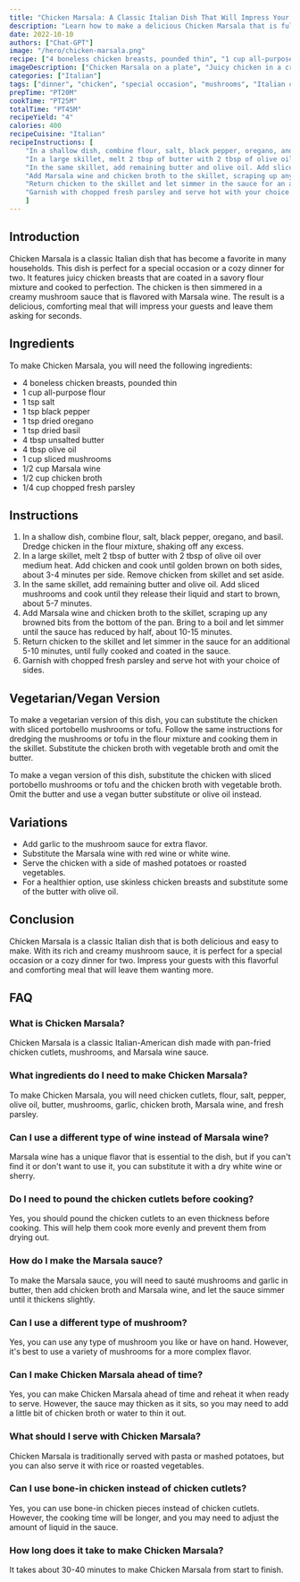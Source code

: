 ```yaml
---
title: "Chicken Marsala: A Classic Italian Dish That Will Impress Your Guests"
description: "Learn how to make a delicious Chicken Marsala that is full of flavor and easy to make. Impress your guests with this classic Italian recipe that is perfect for a special occasion or a cozy dinner for two."
date: 2022-10-10
authors: ["Chat-GPT"]
image: "/hero/chicken-marsala.png"
recipe: ["4 boneless chicken breasts, pounded thin", "1 cup all-purpose flour", "1 tsp salt", "1 tsp black pepper", "1 tsp dried oregano", "1 tsp dried basil", "4 tbsp unsalted butter", "4 tbsp olive oil", "1 cup sliced mushrooms", "1/2 cup Marsala wine", "1/2 cup chicken broth", "1/4 cup chopped fresh parsley"]
imageDescription: ["Chicken Marsala on a plate", "Juicy chicken in a creamy mushroom sauce", "Topped with fresh parsley and served with mashed potatoes", "A glass of red wine next to the plate"]
categories: ["Italian"]
tags: ["dinner", "chicken", "special occasion", "mushrooms", "Italian cuisine"]
prepTime: "PT20M"
cookTime: "PT25M"
totalTime: "PT45M"
recipeYield: "4"
calories: 400
recipeCuisine: "Italian"
recipeInstructions: [
    "In a shallow dish, combine flour, salt, black pepper, oregano, and basil. Dredge chicken in the flour mixture, shaking off any excess.",
    "In a large skillet, melt 2 tbsp of butter with 2 tbsp of olive oil over medium heat. Add chicken and cook until golden brown on both sides, about 3-4 minutes per side. Remove chicken from skillet and set aside.",
    "In the same skillet, add remaining butter and olive oil. Add sliced mushrooms and cook until they release their liquid and start to brown, about 5-7 minutes.",
    "Add Marsala wine and chicken broth to the skillet, scraping up any browned bits from the bottom of the pan. Bring to a boil and let simmer until the sauce has reduced by half, about 10-15 minutes.",
    "Return chicken to the skillet and let simmer in the sauce for an additional 5-10 minutes, until fully cooked and coated in the sauce.",
    "Garnish with chopped fresh parsley and serve hot with your choice of sides."
    ]
---
```


## Introduction

Chicken Marsala is a classic Italian dish that has become a favorite in many households. This dish is perfect for a special occasion or a cozy dinner for two. It features juicy chicken breasts that are coated in a savory flour mixture and cooked to perfection. The chicken is then simmered in a creamy mushroom sauce that is flavored with Marsala wine. The result is a delicious, comforting meal that will impress your guests and leave them asking for seconds.

## Ingredients

To make Chicken Marsala, you will need the following ingredients:

- 4 boneless chicken breasts, pounded thin
- 1 cup all-purpose flour
- 1 tsp salt
- 1 tsp black pepper
- 1 tsp dried oregano
- 1 tsp dried basil
- 4 tbsp unsalted butter
- 4 tbsp olive oil
- 1 cup sliced mushrooms
- 1/2 cup Marsala wine
- 1/2 cup chicken broth
- 1/4 cup chopped fresh parsley

## Instructions

1. In a shallow dish, combine flour, salt, black pepper, oregano, and basil. Dredge chicken in the flour mixture, shaking off any excess.
2. In a large skillet, melt 2 tbsp of butter with 2 tbsp of olive oil over medium heat. Add chicken and cook until golden brown on both sides, about 3-4 minutes per side. Remove chicken from skillet and set aside.
3. In the same skillet, add remaining butter and olive oil. Add sliced mushrooms and cook until they release their liquid and start to brown, about 5-7 minutes.
4. Add Marsala wine and chicken broth to the skillet, scraping up any browned bits from the bottom of the pan. Bring to a boil and let simmer until the sauce has reduced by half, about 10-15 minutes.
5. Return chicken to the skillet and let simmer in the sauce for an additional 5-10 minutes, until fully cooked and coated in the sauce.
6. Garnish with chopped fresh parsley and serve hot with your choice of sides.

## Vegetarian/Vegan Version

To make a vegetarian version of this dish, you can substitute the chicken with sliced portobello mushrooms or tofu. Follow the same instructions for dredging the mushrooms or tofu in the flour mixture and cooking them in the skillet. Substitute the chicken broth with vegetable broth and omit the butter.

To make a vegan version of this dish, substitute the chicken with sliced portobello mushrooms or tofu and the chicken broth with vegetable broth. Omit the butter and use a vegan butter substitute or olive oil instead.

## Variations

- Add garlic to the mushroom sauce for extra flavor.
- Substitute the Marsala wine with red wine or white wine.
- Serve the chicken with a side of mashed potatoes or roasted vegetables.
- For a healthier option, use skinless chicken breasts and substitute some of the butter with olive oil.

## Conclusion

Chicken Marsala is a classic Italian dish that is both delicious and easy to make. With its rich and creamy mushroom sauce, it is perfect for a special occasion or a cozy dinner for two. Impress your guests with this flavorful and comforting meal that will leave them wanting more.

## FAQ

### What is Chicken Marsala?

Chicken Marsala is a classic Italian-American dish made with pan-fried chicken cutlets, mushrooms, and Marsala wine sauce.

### What ingredients do I need to make Chicken Marsala?

To make Chicken Marsala, you will need chicken cutlets, flour, salt, pepper, olive oil, butter, mushrooms, garlic, chicken broth, Marsala wine, and fresh parsley.

### Can I use a different type of wine instead of Marsala wine?

Marsala wine has a unique flavor that is essential to the dish, but if you can't find it or don't want to use it, you can substitute it with a dry white wine or sherry.

### Do I need to pound the chicken cutlets before cooking?

Yes, you should pound the chicken cutlets to an even thickness before cooking. This will help them cook more evenly and prevent them from drying out.

### How do I make the Marsala sauce?

To make the Marsala sauce, you will need to sauté mushrooms and garlic in butter, then add chicken broth and Marsala wine, and let the sauce simmer until it thickens slightly.

### Can I use a different type of mushroom?

Yes, you can use any type of mushroom you like or have on hand. However, it's best to use a variety of mushrooms for a more complex flavor.

### Can I make Chicken Marsala ahead of time?

Yes, you can make Chicken Marsala ahead of time and reheat it when ready to serve. However, the sauce may thicken as it sits, so you may need to add a little bit of chicken broth or water to thin it out.

### What should I serve with Chicken Marsala?

Chicken Marsala is traditionally served with pasta or mashed potatoes, but you can also serve it with rice or roasted vegetables.

### Can I use bone-in chicken instead of chicken cutlets?

Yes, you can use bone-in chicken pieces instead of chicken cutlets. However, the cooking time will be longer, and you may need to adjust the amount of liquid in the sauce.

### How long does it take to make Chicken Marsala?

It takes about 30-40 minutes to make Chicken Marsala from start to finish.